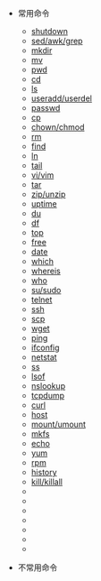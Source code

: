 - 常用命令

    - [shutdown]()
    - [sed/awk/grep]()
    - [mkdir]()
    - [mv]()
    - [pwd]()
    - [cd]()
    - [ls]()
    - [useradd/userdel]()
    - [passwd]()
    - [cp]()
    - [chown/chmod]()
    - [rm]()
    - [find]()
    - [ln]()
    - [tail]()
    - [vi/vim]()
    - [tar]()
    - [zip/unzip]()
    - [uptime]()
    - [du]()
    - [df]()
    - [top]()
    - [free]()
    - [date]()
    - [which]()
    - [whereis]()
    - [who]()
    - [su/sudo]()
    - [telnet]()
    - [ssh]()
    - [scp]()
    - [wget]()
    - [ping]()
    - [ifconfig]()
    - [netstat]()
    - [ss]()
    - [lsof]()
    - [nslookup]()
    - [tcpdump]()
    - [curl]()
    - [host]()
    - [mount/umount]()
    - [mkfs]()
    - [echo]()
    - [yum]()
    - [rpm]()
    - [history]()
    - [kill/killall]()
    - []()
    - []()
    - []()
    - []()
    - []()
    - []()
    - []()

- 不常用命令